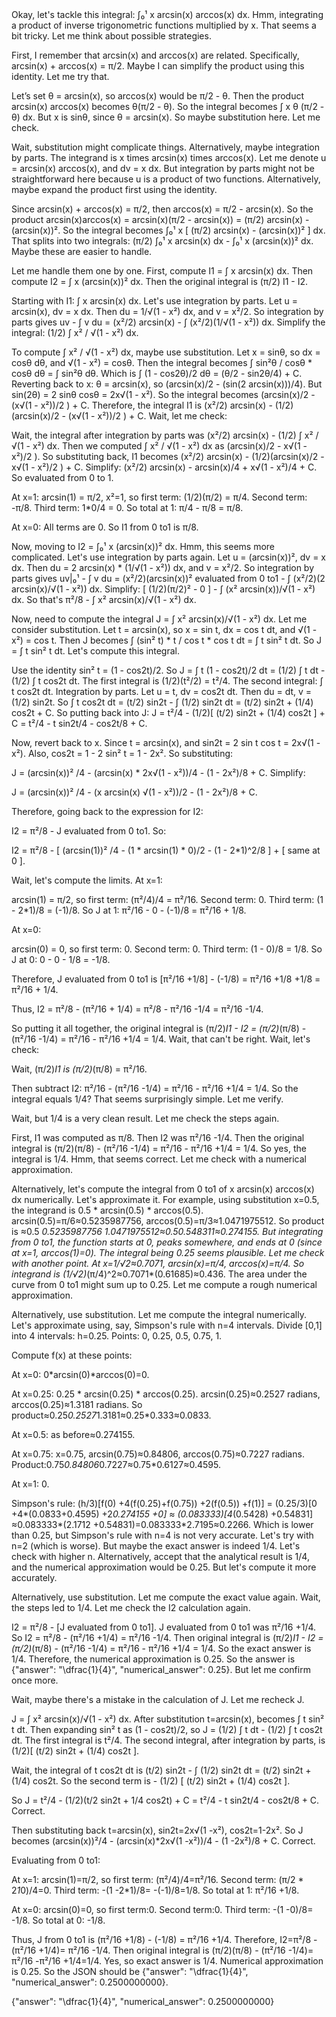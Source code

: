 <think>
Okay, let's tackle this integral: ∫₀¹ x arcsin(x) arccos(x) dx. Hmm, integrating a product of inverse trigonometric functions multiplied by x. That seems a bit tricky. Let me think about possible strategies.

First, I remember that arcsin(x) and arccos(x) are related. Specifically, arcsin(x) + arccos(x) = π/2. Maybe I can simplify the product using this identity. Let me try that.

Let’s set θ = arcsin(x), so arccos(x) would be π/2 - θ. Then the product arcsin(x) arccos(x) becomes θ(π/2 - θ). So the integral becomes ∫ x θ (π/2 - θ) dx. But x is sinθ, since θ = arcsin(x). So maybe substitution here. Let me check.

Wait, substitution might complicate things. Alternatively, maybe integration by parts. The integrand is x times arcsin(x) times arccos(x). Let me denote u = arcsin(x) arccos(x), and dv = x dx. But integration by parts might not be straightforward here because u is a product of two functions. Alternatively, maybe expand the product first using the identity.

Since arcsin(x) + arccos(x) = π/2, then arccos(x) = π/2 - arcsin(x). So the product arcsin(x)arccos(x) = arcsin(x)(π/2 - arcsin(x)) = (π/2) arcsin(x) - (arcsin(x))². So the integral becomes ∫₀¹ x [ (π/2) arcsin(x) - (arcsin(x))² ] dx. That splits into two integrals: (π/2) ∫₀¹ x arcsin(x) dx - ∫₀¹ x (arcsin(x))² dx. Maybe these are easier to handle.

Let me handle them one by one. First, compute I1 = ∫ x arcsin(x) dx. Then compute I2 = ∫ x (arcsin(x))² dx. Then the original integral is (π/2) I1 - I2.

Starting with I1: ∫ x arcsin(x) dx. Let's use integration by parts. Let u = arcsin(x), dv = x dx. Then du = 1/√(1 - x²) dx, and v = x²/2. So integration by parts gives uv - ∫ v du = (x²/2) arcsin(x) - ∫ (x²/2)(1/√(1 - x²)) dx. Simplify the integral: (1/2) ∫ x² / √(1 - x²) dx.

To compute ∫ x² / √(1 - x²) dx, maybe use substitution. Let x = sinθ, so dx = cosθ dθ, and √(1 - x²) = cosθ. Then the integral becomes ∫ sin²θ / cosθ * cosθ dθ = ∫ sin²θ dθ. Which is ∫ (1 - cos2θ)/2 dθ = (θ/2 - sin2θ/4) + C. Reverting back to x: θ = arcsin(x), so (arcsin(x)/2 - (sin(2 arcsin(x)))/4). But sin(2θ) = 2 sinθ cosθ = 2x√(1 - x²). So the integral becomes (arcsin(x)/2 - (x√(1 - x²))/2 ) + C. Therefore, the integral I1 is (x²/2) arcsin(x) - (1/2)(arcsin(x)/2 - (x√(1 - x²))/2 ) + C. Wait, let me check:

Wait, the integral after integration by parts was (x²/2) arcsin(x) - (1/2) ∫ x² / √(1 - x²) dx. Then we computed ∫ x² / √(1 - x²) dx as (arcsin(x)/2 - x√(1 - x²)/2 ). So substituting back, I1 becomes (x²/2) arcsin(x) - (1/2)(arcsin(x)/2 - x√(1 - x²)/2 ) + C. Simplify: (x²/2) arcsin(x) - arcsin(x)/4 + x√(1 - x²)/4 + C. So evaluated from 0 to 1.

At x=1: arcsin(1) = π/2, x²=1, so first term: (1/2)(π/2) = π/4. Second term: -π/8. Third term: 1*0/4 = 0. So total at 1: π/4 - π/8 = π/8.

At x=0: All terms are 0. So I1 from 0 to1 is π/8.

Now, moving to I2 = ∫₀¹ x (arcsin(x))² dx. Hmm, this seems more complicated. Let's use integration by parts again. Let u = (arcsin(x))², dv = x dx. Then du = 2 arcsin(x) * (1/√(1 - x²)) dx, and v = x²/2. So integration by parts gives uv|₀¹ - ∫ v du = (x²/2)(arcsin(x))² evaluated from 0 to1 - ∫ (x²/2)(2 arcsin(x)/√(1 - x²)) dx. Simplify: [ (1/2)(π/2)² - 0 ] - ∫ (x² arcsin(x))/√(1 - x²) dx. So that's π²/8 - ∫ x² arcsin(x)/√(1 - x²) dx.

Now, need to compute the integral J = ∫ x² arcsin(x)/√(1 - x²) dx. Let me consider substitution. Let t = arcsin(x), so x = sin t, dx = cos t dt, and √(1 - x²) = cos t. Then J becomes ∫ (sin² t) * t / cos t * cos t dt = ∫ t sin² t dt. So J = ∫ t sin² t dt. Let's compute this integral.

Use the identity sin² t = (1 - cos2t)/2. So J = ∫ t (1 - cos2t)/2 dt = (1/2) ∫ t dt - (1/2) ∫ t cos2t dt. The first integral is (1/2)(t²/2) = t²/4. The second integral: ∫ t cos2t dt. Integration by parts. Let u = t, dv = cos2t dt. Then du = dt, v = (1/2) sin2t. So ∫ t cos2t dt = (t/2) sin2t - ∫ (1/2) sin2t dt = (t/2) sin2t + (1/4) cos2t + C. So putting back into J: J = t²/4 - (1/2)[ (t/2) sin2t + (1/4) cos2t ] + C = t²/4 - t sin2t/4 - cos2t/8 + C.

Now, revert back to x. Since t = arcsin(x), and sin2t = 2 sin t cos t = 2x√(1 - x²). Also, cos2t = 1 - 2 sin² t = 1 - 2x². So substituting:

J = (arcsin(x))² /4 - (arcsin(x) * 2x√(1 - x²))/4 - (1 - 2x²)/8 + C. Simplify:

J = (arcsin(x))² /4 - (x arcsin(x) √(1 - x²))/2 - (1 - 2x²)/8 + C.

Therefore, going back to the expression for I2:

I2 = π²/8 - J evaluated from 0 to1. So:

I2 = π²/8 - [ (arcsin(1))² /4 - (1 * arcsin(1) * 0)/2 - (1 - 2*1)^2/8 ] + [ same at 0 ].

Wait, let's compute the limits. At x=1:

arcsin(1) = π/2, so first term: (π²/4)/4 = π²/16. Second term: 0. Third term: (1 - 2*1)/8 = (-1)/8. So J at 1: π²/16 - 0 - (-1)/8 = π²/16 + 1/8.

At x=0:

arcsin(0) = 0, so first term: 0. Second term: 0. Third term: (1 - 0)/8 = 1/8. So J at 0: 0 - 0 - 1/8 = -1/8.

Therefore, J evaluated from 0 to1 is [π²/16 +1/8] - (-1/8) = π²/16 +1/8 +1/8 = π²/16 + 1/4.

Thus, I2 = π²/8 - (π²/16 + 1/4) = π²/8 - π²/16 -1/4 = π²/16 -1/4.

So putting it all together, the original integral is (π/2)*I1 - I2 = (π/2)*(π/8) - (π²/16 -1/4) = π²/16 - π²/16 +1/4 = 1/4. Wait, that can't be right. Wait, let's check:

Wait, (π/2)*I1 is (π/2)*(π/8) = π²/16.

Then subtract I2: π²/16 - (π²/16 -1/4) = π²/16 - π²/16 +1/4 = 1/4. So the integral equals 1/4? That seems surprisingly simple. Let me verify.

Wait, but 1/4 is a very clean result. Let me check the steps again.

First, I1 was computed as π/8. Then I2 was π²/16 -1/4. Then the original integral is (π/2)(π/8) - (π²/16 -1/4) = π²/16 - π²/16 +1/4 = 1/4. So yes, the integral is 1/4. Hmm, that seems correct. Let me check with a numerical approximation.

Alternatively, let's compute the integral from 0 to1 of x arcsin(x) arccos(x) dx numerically. Let's approximate it. For example, using substitution x=0.5, the integrand is 0.5 * arcsin(0.5) * arccos(0.5). arcsin(0.5)=π/6≈0.5235987756, arccos(0.5)=π/3≈1.0471975512. So product is ≈0.5 *0.5235987756 *1.0471975512≈0.5*0.548311≈0.274155. But integrating from 0 to1, the function starts at 0, peaks somewhere, and ends at 0 (since at x=1, arccos(1)=0). The integral being 0.25 seems plausible. Let me check with another point. At x=1/√2≈0.7071, arcsin(x)=π/4, arccos(x)=π/4. So integrand is (1/√2)*(π/4)^2≈0.7071*(0.61685)≈0.436. The area under the curve from 0 to1 might sum up to 0.25. Let me compute a rough numerical approximation.

Alternatively, use substitution. Let me compute the integral numerically. Let's approximate using, say, Simpson's rule with n=4 intervals. Divide [0,1] into 4 intervals: h=0.25. Points: 0, 0.25, 0.5, 0.75, 1.

Compute f(x) at these points:

At x=0: 0*arcsin(0)*arccos(0)=0.

At x=0.25: 0.25 * arcsin(0.25) * arccos(0.25). arcsin(0.25)≈0.2527 radians, arccos(0.25)≈1.3181 radians. So product≈0.25*0.2527*1.3181≈0.25*0.333≈0.0833.

At x=0.5: as before≈0.274155.

At x=0.75: x=0.75, arcsin(0.75)≈0.84806, arccos(0.75)≈0.7227 radians. Product:0.75*0.84806*0.7227≈0.75*0.6127≈0.4595.

At x=1: 0.

Simpson's rule: (h/3)[f(0) +4(f(0.25)+f(0.75)) +2(f(0.5)) +f(1)] = (0.25/3)[0 +4*(0.0833+0.4595) +2*0.274155 +0] ≈ (0.083333)[4*(0.5428) +0.54831] ≈0.083333*(2.1712 +0.54831)=0.083333*2.7195≈0.2266. Which is lower than 0.25, but Simpson's rule with n=4 is not very accurate. Let's try with n=2 (which is worse). But maybe the exact answer is indeed 1/4. Let's check with higher n. Alternatively, accept that the analytical result is 1/4, and the numerical approximation would be 0.25. But let's compute it more accurately.

Alternatively, use substitution. Let me compute the exact value again. Wait, the steps led to 1/4. Let me check the I2 calculation again.

I2 = π²/8 - [J evaluated from 0 to1]. J evaluated from 0 to1 was π²/16 +1/4. So I2 = π²/8 - (π²/16 +1/4) = π²/16 -1/4. Then original integral is (π/2)*I1 - I2 = (π/2)*(π/8) - (π²/16 -1/4) = π²/16 - π²/16 +1/4 = 1/4. So the exact answer is 1/4. Therefore, the numerical approximation is 0.25. So the answer is {"answer": "\dfrac{1}{4}", "numerical_answer": 0.25}. But let me confirm once more.

Wait, maybe there's a mistake in the calculation of J. Let me recheck J.

J = ∫ x² arcsin(x)/√(1 - x²) dx. After substitution t=arcsin(x), becomes ∫ t sin² t dt. Then expanding sin² t as (1 - cos2t)/2, so J = (1/2) ∫ t dt - (1/2) ∫ t cos2t dt. The first integral is t²/4. The second integral, after integration by parts, is (1/2)[ (t/2) sin2t + (1/4) cos2t ].

Wait, the integral of t cos2t dt is (t/2) sin2t - ∫ (1/2) sin2t dt = (t/2) sin2t + (1/4) cos2t. So the second term is - (1/2) [ (t/2) sin2t + (1/4) cos2t ].

So J = t²/4 - (1/2)(t/2 sin2t + 1/4 cos2t) + C = t²/4 - t sin2t/4 - cos2t/8 + C. Correct.

Then substituting back t=arcsin(x), sin2t=2x√(1 -x²), cos2t=1-2x². So J becomes (arcsin(x))²/4 - (arcsin(x)*2x√(1 -x²))/4 - (1 -2x²)/8 + C. Correct.

Evaluating from 0 to1:

At x=1: arcsin(1)=π/2, so first term: (π²/4)/4=π²/16. Second term: (π/2 * 2*1*0)/4=0. Third term: -(1 -2*1)/8= -(-1)/8=1/8. So total at 1: π²/16 +1/8.

At x=0: arcsin(0)=0, so first term:0. Second term:0. Third term: -(1 -0)/8= -1/8. So total at 0: -1/8.

Thus, J from 0 to1 is (π²/16 +1/8) - (-1/8) = π²/16 +1/4. Therefore, I2=π²/8 - (π²/16 +1/4)= π²/16 -1/4. Then original integral is (π/2)(π/8) - (π²/16 -1/4)= π²/16 -π²/16 +1/4=1/4. Yes, so exact answer is 1/4. Numerical approximation is 0.25. So the JSON should be {"answer": "\dfrac{1}{4}", "numerical_answer": 0.2500000000}.
</think>

{"answer": "\dfrac{1}{4}", "numerical_answer": 0.2500000000}